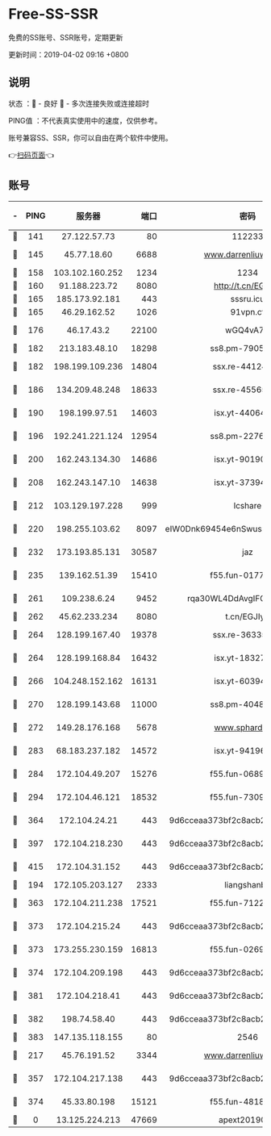 # Free-SS-SSR

免费的SS账号、SSR账号，定期更新

更新时间：2019-04-02 09:16 +0800

## 说明

状态     ：🙂 - 良好 🙁 - 多次连接失败或连接超时

PING值   ：不代表真实使用中的速度，仅供参考。

账号兼容SS、SSR，你可以自由在两个软件中使用。

👉[扫码页面](https://liesauer.github.io/Free-SS-SSR/)👈

## 账号

|-|PING|服务器|端口|密码|加密方式|区域|
|:----:|:----:|:-----:|-----:|:----:|:----:|:----:|
|🙂|141|27.122.57.73|80|112233|chacha20|CN|
|🙂|145|45.77.18.60|6688|www.darrenliuwei.com|aes-256-cfb|JP|
|🙂|158|103.102.160.252|1234|1234|rc4-md5|JP|
|🙂|160|91.188.223.72|8080|http://t.cn/EGJIyrl|rc4-md5|RU|
|🙂|165|185.173.92.181|443|sssru.icu|rc4-md5|RU|
|🙂|165|46.29.162.52|1026|91vpn.cf|rc4-md5|RU|
|🙂|176|46.17.43.2|22100|wGQ4vA7D|aes-256-gcm|RU|
|🙂|182|213.183.48.10|18298|ss8.pm-79052451|rc4-md5|RU|
|🙂|182|198.199.109.236|14804|ssx.re-44124344|aes-256-cfb|US|
|🙂|186|134.209.48.248|18633|ssx.re-45565210|aes-256-cfb|US|
|🙂|190|198.199.97.51|14603|isx.yt-44064347|aes-256-cfb|US|
|🙂|196|192.241.221.124|12954|ss8.pm-22766705|aes-256-cfb|US|
|🙂|200|162.243.134.30|14686|isx.yt-90190160|aes-256-cfb|US|
|🙂|208|162.243.147.10|14638|isx.yt-37394875|aes-256-cfb|US|
|🙂|212|103.129.197.228|999|lcshare|aes-256-cfb|CN|
|🙂|220|198.255.103.62|8097|eIW0Dnk69454e6nSwuspv9DmS201tQ0D|aes-256-cfb|US|
|🙂|232|173.193.85.131|30587|jaz|aes-256-cfb|US|
|🙂|235|139.162.51.39|15410|f55.fun-01775973|aes-256-cfb|SG|
|🙂|261|109.238.6.24|9452|rqa30WL4DdAvgIFG6Fs3znzTa|aes-256-cfb|FR|
|🙂|262|45.62.233.234|8080|t.cn/EGJIyrl|rc4-md5|CA|
|🙂|264|128.199.167.40|19378|ssx.re-36335302|aes-256-cfb|SG|
|🙂|264|128.199.168.84|16432|isx.yt-18327519|aes-256-cfb|SG|
|🙂|266|104.248.152.162|16131|isx.yt-60394237|aes-256-cfb|SG|
|🙂|270|128.199.143.68|11000|ss8.pm-40482741|aes-256-cfb|SG|
|🙂|272|149.28.176.168|5678|www.sphard.com|aes-256-cfb|SG|
|🙂|283|68.183.237.182|14572|isx.yt-94196593|aes-256-cfb|SG|
|🙂|284|172.104.49.207|15276|f55.fun-06892021|aes-256-cfb|SG|
|🙂|294|172.104.46.121|18532|f55.fun-73091809|aes-256-cfb|SG|
|🙂|364|172.104.24.21|443|9d6cceaa373bf2c8acb22e60b6a58be6|aes-256-cfb|US|
|🙂|397|172.104.218.230|443|9d6cceaa373bf2c8acb22e60b6a58be6|aes-256-cfb|US|
|🙂|415|172.104.31.152|443|9d6cceaa373bf2c8acb22e60b6a58be6|aes-256-cfb|US|
|🙂|194|172.105.203.127|2333|liangshanbo|chacha20|JP|
|🙂|363|172.104.211.238|17521|f55.fun-71226377|aes-256-cfb|US|
|🙂|373|172.104.215.24|443|9d6cceaa373bf2c8acb22e60b6a58be6|aes-256-cfb|US|
|🙂|373|173.255.230.159|16813|f55.fun-02691027|aes-256-cfb|US|
|🙂|374|172.104.209.198|443|9d6cceaa373bf2c8acb22e60b6a58be6|aes-256-cfb|US|
|🙂|381|172.104.218.41|443|9d6cceaa373bf2c8acb22e60b6a58be6|aes-256-cfb|US|
|🙂|382|198.74.58.40|443|9d6cceaa373bf2c8acb22e60b6a58be6|aes-256-cfb|US|
|🙂|383|147.135.118.155|80|2546|chacha20|US|
|🙁|217|45.76.191.52|3344|www.darrenliuwei.com|aes-256-cfb|AU|
|🙁|357|172.104.217.138|443|9d6cceaa373bf2c8acb22e60b6a58be6|aes-256-cfb|US|
|🙁|374|45.33.80.198|15121|f55.fun-48185620|aes-256-cfb|US|
|🙁|0|13.125.224.213|47669|apext2019001|chacha20|KR|
